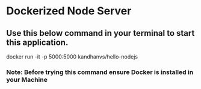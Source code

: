 # Dockerized Node Server
## Use this below command in your terminal to start this application. 
docker run -it -p 5000:5000 kandhanvs/hello-nodejs
### Note: Before trying this command ensure Docker is installed in your Machine
